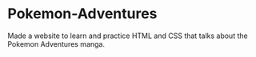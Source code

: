 # Pokemon-Adventures
Made a website to learn and practice HTML and CSS that talks about the Pokemon Adventures manga.
